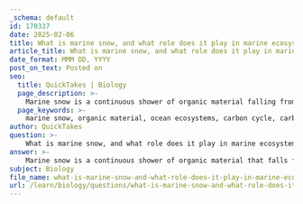 ```yaml
---
_schema: default
id: 170337
date: 2025-02-06
title: What is marine snow, and what role does it play in marine ecosystems and the carbon cycle?
article_title: What is marine snow, and what role does it play in marine ecosystems and the carbon cycle?
date_format: MMM DD, YYYY
post_on_text: Posted on
seo:
  title: QuickTakes | Biology
  page_description: >-
    Marine snow is a continuous shower of organic material falling from the ocean's surface to its depths, playing a vital role in the marine ecosystem and the carbon cycle by sequestering carbon, providing food for deep-sea organisms, and serving as an indicator of ecosystem health.
  page_keywords: >-
    marine snow, organic material, ocean ecosystems, carbon cycle, carbon transport, food source, deep-sea organisms, nutrient exchange, ecosystem health, climate change
author: QuickTakes
question: >-
    What is marine snow, and what role does it play in marine ecosystems and the carbon cycle?
answer: >-
    Marine snow is a continuous shower of organic material that falls from the upper layers of the ocean to the deeper layers. It primarily consists of dead organisms, such as plankton, fecal matter, and other organic debris. This phenomenon plays a crucial role in marine ecosystems and the carbon cycle for several reasons:\n\n1. **Carbon Transport**: Marine snow is an essential mechanism for transporting carbon from the ocean's surface to its depths. As organic material sinks, it carries carbon with it, effectively sequestering it in the deep ocean for long periods. This process is vital for regulating atmospheric carbon dioxide levels and mitigating climate change.\n\n2. **Food Source for Deep-Sea Organisms**: Marine snow serves as a significant food source for various deep-sea organisms. As it descends, it provides nutrients to a range of species, including bacteria, zooplankton, and larger predators, thus supporting the food web in the deep ocean.\n\n3. **Contribution to Carbon Exchange**: The process of marine snow formation and its subsequent decomposition contributes to the overall carbon exchange in the ocean. When marine snow decomposes, it releases nutrients and carbon back into the water column, which can be utilized by phytoplankton and other marine organisms, further integrating it into the marine carbon cycle.\n\n4. **Ecosystem Health Indicator**: The presence and composition of marine snow can serve as indicators of ecosystem health. Changes in the quantity and quality of marine snow can reflect shifts in primary productivity, nutrient availability, and the overall health of marine ecosystems.\n\nIn summary, marine snow is a critical component of the marine carbon cycle, facilitating the transport of carbon to the ocean floor, providing sustenance for deep-sea life, and playing a role in the broader dynamics of carbon exchange and ecosystem health. Understanding marine snow is essential for assessing its impact on global climate regulation and marine biodiversity.
subject: Biology
file_name: what-is-marine-snow-and-what-role-does-it-play-in-marine-ecosystems-and-the-carbon-cycle.md
url: /learn/biology/questions/what-is-marine-snow-and-what-role-does-it-play-in-marine-ecosystems-and-the-carbon-cycle
---
```


&nbsp;